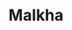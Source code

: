 ---
layout: work
title: Malkha
image: /images/works/elami/elami_logo_8x8_symbol-03.png
year: 2021
---